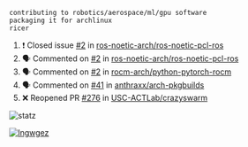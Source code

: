 ```
contributing to robotics/aerospace/ml/gpu software
packaging it for archlinux
ricer
```

<!--START_SECTION:activity-->
1. ❗️ Closed issue [#2](https://github.com/ros-noetic-arch/ros-noetic-pcl-ros/issues/2) in [ros-noetic-arch/ros-noetic-pcl-ros](https://github.com/ros-noetic-arch/ros-noetic-pcl-ros)
2. 🗣 Commented on [#2](https://github.com/ros-noetic-arch/ros-noetic-pcl-ros/issues/2) in [ros-noetic-arch/ros-noetic-pcl-ros](https://github.com/ros-noetic-arch/ros-noetic-pcl-ros)
3. 🗣 Commented on [#2](https://github.com/rocm-arch/python-pytorch-rocm/issues/2) in [rocm-arch/python-pytorch-rocm](https://github.com/rocm-arch/python-pytorch-rocm)
4. 🗣 Commented on [#41](https://github.com/anthraxx/arch-pkgbuilds/issues/41) in [anthraxx/arch-pkgbuilds](https://github.com/anthraxx/arch-pkgbuilds)
5. ❌ Reopened PR [#276](https://github.com/USC-ACTLab/crazyswarm/pull/276) in [USC-ACTLab/crazyswarm](https://github.com/USC-ACTLab/crazyswarm)
<!--END_SECTION:activity-->


![statz](https://github-readme-stats.vercel.app/api?username=acxz&include_all_commits=true&show_icons=true)

[![lngwgez](https://github-readme-stats.vercel.app/api/top-langs/?username=acxz&layout=compact)](https://github.com/acxz/github-readme-stats)


<!--
**acxz/acxz** is a ✨ _special_ ✨ repository because its `README.md` (this file) appears on your GitHub profile.

Here are some ideas to get you started:

- 🔭 I’m currently working on ...
- 🌱 I’m currently learning ...
- 👯 I’m looking to collaborate on ...
- 🤔 I’m looking for help with ...
- 💬 Ask me about ...
- 📫 How to reach me: ...
- 😄 Pronouns: ...
- ⚡ Fun fact: ...
-->
